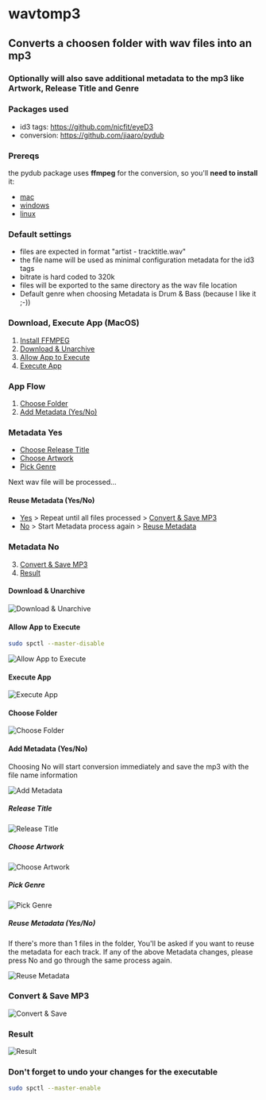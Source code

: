 # wavtomp3

## Converts a choosen folder with wav files into an mp3
### Optionally will also save additional metadata to the mp3 like Artwork, Release Title and Genre

### Packages used
- id3 tags: https://github.com/nicfit/eyeD3
- conversion: https://github.com/jiaaro/pydub

<a name="prereqs"/></a>
### Prereqs
the pydub package uses <b>ffmpeg</b> for the conversion, so you'll <b>need to install</b> it:

- [mac](https://github.com/fluent-ffmpeg/node-fluent-ffmpeg/wiki/Installing-ffmpeg-on-Mac-OS-X)
- [windows](https://windowsloop.com/install-ffmpeg-windows-10/)
- [linux](https://linuxize.com/post/how-to-install-ffmpeg-on-debian-9/)

### Default settings
- files are expected in format "artist - tracktitle.wav"
- the file name will be used as minimal configuration metadata for the id3 tags
- bitrate is hard coded to 320k
- files will be exported to the same directory as the wav file location
- Default genre when choosing Metadata is Drum & Bass (because I like it ;-))

### Download, Execute App (MacOS)
 
1. [Install FFMPEG](#prereqs) 
2. [Download & Unarchive](#download_unarchive)  
3. [Allow App to Execute](#allow_app)  
4. [Execute App](#execute_app)

### App Flow

1. [Choose Folder](#choose_folder)  
2. [Add Metadata (Yes/No)](#add_metadata) 

### Metadata Yes

- [Choose Release Title](#choose_title)
- [Choose Artwork](#choose_artwork) 
- [Pick Genre](#pick_genre) 

Next wav file will be processed...

#### Reuse Metadata (Yes/No)
- <ins>Yes</ins> > Repeat until all files processed > [Convert & Save MP3](#convert)
- <ins>No</ins> > Start Metadata process again > [Reuse Metadata](#reuse)

### Metadata No
 
3. [Convert & Save MP3](#convert)
4. [Result](#result)
  
<a name="download_unarchive"/></a>
#### Download & Unarchive

<img src="https://github.com/carlos-lehmann/wavtomp3/blob/main/readme-content/Download-Unarchive.gif?raw=true" alt="Download & Unarchive" />

<a name="allow_app"/></a>
#### Allow App to Execute

```bash
sudo spctl --master-disable
```

<img src="https://github.com/carlos-lehmann/wavtomp3/blob/main/readme-content/Allow-Executable.gif?raw=true" alt="Allow App to Execute" />

<a name="execute_app"/></a>
#### Execute App

<img src="https://github.com/carlos-lehmann/wavtomp3/blob/main/readme-content/Execute-App.gif?raw=true" alt="Execute App" />

<a name="choose_folder"/></a>
#### Choose Folder

<img src="https://github.com/carlos-lehmann/wavtomp3/blob/main/readme-content/Choose-Wav-Folder.gif?raw=true" alt="Choose Folder" />

<a name="add_metadata"/></a>
#### Add Metadata (Yes/No)

Choosing No will start conversion immediately and save the mp3 with the file name information

<img src="https://github.com/carlos-lehmann/wavtomp3/blob/main/readme-content/Add-Metadata.gif?raw=true" alt="Add Metadata" />

<a name="choose_title"/></a>
##### Release Title

<img src="https://github.com/carlos-lehmann/wavtomp3/blob/main/readme-content/Add-Release-Title.gif?raw=true" alt="Release Title" />

<a name="choose_artwork"/></a>
##### Choose Artwork

<img src="https://github.com/carlos-lehmann/wavtomp3/blob/main/readme-content/Choose-Artwork.gif?raw=true" alt="Choose Artwork" />

<a name="pick_genre"/></a>
##### Pick Genre

<img src="https://github.com/carlos-lehmann/wavtomp3/blob/main/readme-content/Pick-Genre.gif?raw=true" alt="Pick Genre" />

<a name="reuse"/></a>
##### Reuse Metadata (Yes/No)

If there's more than 1 files in the folder, You'll be asked if you want to reuse the metadata for each track. If any of the above Metadata changes, please press No and go through the same process again.

<img src="https://github.com/carlos-lehmann/wavtomp3/blob/main/readme-content/Reuse-Metadata.gif?raw=true" alt="Reuse Metadata" />

<a name="convert"/></a>
### Convert & Save MP3

<img src="https://github.com/carlos-lehmann/wavtomp3/blob/main/readme-content/Convert-Save-MP3.gif?raw=true" alt="Convert & Save" />

<a name="result"/></a>
### Result

<img src="https://github.com/carlos-lehmann/wavtomp3/blob/main/readme-content/Finished-Conversion.png?raw=true" alt="Result" />

### Don't forget to undo your changes for the executable

```bash
sudo spctl --master-enable
```
